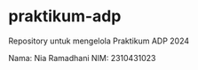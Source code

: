 # praktikum-adp
Repository untuk mengelola Praktikum ADP 2024

Nama: Nia Ramadhani 
NIM: 2310431023 
